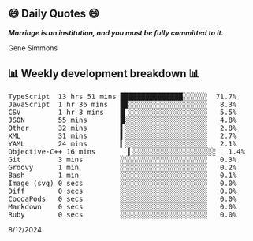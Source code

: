 ## 😄 Daily Quotes 😄

_**Marriage is an institution, and you must be fully committed to it.**_

Gene Simmons



## 📊 Weekly development breakdown 📊

<pre>TypeScript  13 hrs 51 mins ███████████████░░░░░░  71.7%
JavaScript  1 hr 36 mins   █▊░░░░░░░░░░░░░░░░░░░   8.3%
CSV         1 hr 3 mins    █▏░░░░░░░░░░░░░░░░░░░   5.5%
JSON        55 mins        █░░░░░░░░░░░░░░░░░░░░   4.8%
Other       32 mins        ▌░░░░░░░░░░░░░░░░░░░░   2.8%
XML         31 mins        ▌░░░░░░░░░░░░░░░░░░░░   2.7%
YAML        24 mins        ▍░░░░░░░░░░░░░░░░░░░░   2.1%
Objective-C++ 16 mins        ▎░░░░░░░░░░░░░░░░░░░░   1.4%
Git         3 mins         ░░░░░░░░░░░░░░░░░░░░░   0.3%
Groovy      1 min          ░░░░░░░░░░░░░░░░░░░░░   0.2%
Bash        1 min          ░░░░░░░░░░░░░░░░░░░░░   0.1%
Image (svg) 0 secs         ░░░░░░░░░░░░░░░░░░░░░   0.0%
Diff        0 secs         ░░░░░░░░░░░░░░░░░░░░░   0.0%
CocoaPods   0 secs         ░░░░░░░░░░░░░░░░░░░░░   0.0%
Markdown    0 secs         ░░░░░░░░░░░░░░░░░░░░░   0.0%
Ruby        0 secs         ░░░░░░░░░░░░░░░░░░░░░   0.0%</pre>

8/12/2024